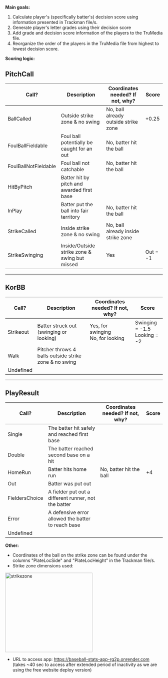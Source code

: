 **Main goals:** 
1) Calculate player's (specifically batter's) decision score using information presented in Trackman file/s.
2) Generate player's letter grades using their decision score
3) Add grade and decision score information of the players to the TruMedia file.
4) Reorganize the order of the players in the TruMedia file from highest to lowest decision score.

**Scoring logic:** 
## PitchCall

| Call?                  | Description                                              | Coordinates needed? If not, why?                    | Score        |
|------------------------|----------------------------------------------------------|-----------------------------------------------------|--------------|
| BallCalled             | Outside strike zone & no swing                           | No, ball already outside strike zone                | +0.25        |
| FoulBallFieldable      | Foul ball potentially be caught for an out               | No, batter hit the ball                             |              |
| FoulBallNotFieldable   | Foul ball not catchable                                  | No, batter hit the ball                             |              |
| HitByPitch             | Batter hit by pitch and awarded first base               |                                                     |              |
| InPlay                 | Batter put the ball into fair territory                  | No, batter hit the ball                             |              |
| StrikeCalled           | Inside strike zone & no swing                            | No, ball already inside strike zone                 |              |
| StrikeSwinging         | Inside/Outside strike zone & swing but missed            | Yes                                                 | Out = -1 |

---

## KorBB

| Call?      | Description                                     | Coordinates needed? If not, why?                            | Score                  |
|------------|-------------------------------------------------|-------------------------------------------------------------|------------------------|
| Strikeout  | Batter struck out (swinging or looking)         | Yes, for swinging<br>No, for looking                        | Swinging = -1.5<br>Looking = -2 |
| Walk       | Pitcher throws 4 balls outside strike zone & no swing |                                                         |                        |
| Undefined  |                                                 |                                                             |                        |

---

## PlayResult

| Call?           | Description                                               | Coordinates needed? If not, why?        | Score |
|-----------------|-----------------------------------------------------------|-----------------------------------------|--------|
| Single          | The batter hit safely and reached first base              |                                         |        |
| Double          | The batter reached second base on a hit                   |                                         |        |
| HomeRun         | Batter hits home run                                      | No, batter hit the ball                 | +4     |
| Out             | Batter was put out                                        |                                         |        |
| FieldersChoice  | A fielder put out a different runner, not the batter      |                                         |        |
| Error           | A defensive error allowed the batter to reach base        |                                         |        |
| Undefined       |                                                           |                                         |        |

**Other:** 
- Coordinates of the ball on the strike zone can be found under the columns "PlateLocSide" and "PlateLocHeight" in the Trackman file/s.
- Strike zone dimensions used:
<img width="279" height="254" alt="strikezone" src="https://github.com/user-attachments/assets/b28e51b3-66b5-44a4-ab06-12dc549b2acb" />

- URL to access app: https://baseball-stats-app-rg2p.onrender.com (takes ~40 sec to access after extended period of inactivity as we are using the free website deploy version)
